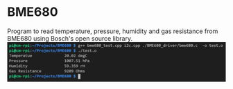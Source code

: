 # BME680
Program to read temperature, pressure, humidity and gas resistance from BME680 using Bosch's open source library.
<img src="/screenshots/bme680_test.PNG" alt="Terminal screenshot" width="700">
